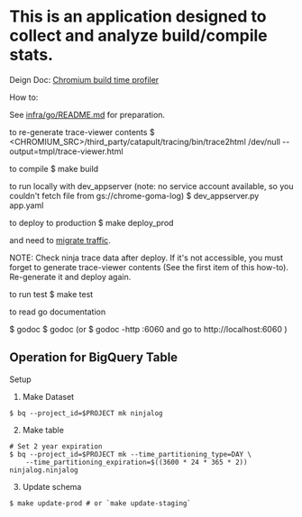 # This is an application designed to collect and analyze build/compile stats.

Deign Doc: [Chromium build time profiler](https://docs.google.com/a/chromium.org/document/d/16TdPTIIZbtAarXZIMJdiT9CePG5WYCrdxm5u9UuHXNY/edit#heading=h.xgjl2srtytjt)

How to:

See [infra/go/README.md](../../../../README.md) for preparation.

 to re-generate trace-viewer contents
  $ <CHROMIUM_SRC>/third_party/catapult/tracing/bin/trace2html /dev/null --output=tmpl/trace-viewer.html

 to compile
   $ make build

 to run locally with dev_appserver
 (note: no service account available, so you couldn't
  fetch file from gs://chrome-goma-log)
   $ dev_appserver.py app.yaml

 to deploy to production
  $ make deploy_prod

 and need to [migrate traffic](https://cloud.google.com/appengine/docs/standard/go/migrating-traffic).

 NOTE: Check ninja trace data after deploy. If it's not accessible,
 you must forget to generate trace-viewer contents (See the first item of
 this how-to). Re-generate it and deploy again.

 to run test
  $ make test

 to read go documentation

  $ godoc <package>
  $ godoc <package> <symbol>
 (or
  $ godoc -http :6060
 and go to http://localhost:6060
 )

## Operation for BigQuery Table

Setup

1. Make Dataset

```
$ bq --project_id=$PROJECT mk ninjalog
```

2. Make table

```
# Set 2 year expiration
$ bq --project_id=$PROJECT mk --time_partitioning_type=DAY \
    --time_partitioning_expiration=$((3600 * 24 * 365 * 2)) ninjalog.ninjalog
```

3. Update schema

```
$ make update-prod # or `make update-staging`
```
